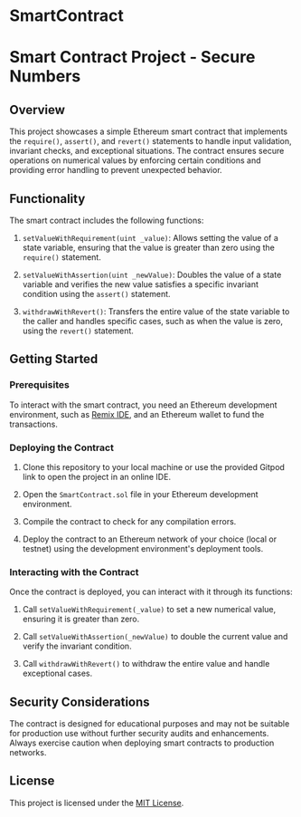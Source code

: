# SmartContract
# Smart Contract Project - Secure Numbers

## Overview

This project showcases a simple Ethereum smart contract that implements the `require()`, `assert()`, and `revert()` statements to handle input validation, invariant checks, and exceptional situations. The contract ensures secure operations on numerical values by enforcing certain conditions and providing error handling to prevent unexpected behavior.

## Functionality

The smart contract includes the following functions:

1. `setValueWithRequirement(uint _value)`: Allows setting the value of a state variable, ensuring that the value is greater than zero using the `require()` statement.

2. `setValueWithAssertion(uint _newValue)`: Doubles the value of a state variable and verifies the new value satisfies a specific invariant condition using the `assert()` statement.

3. `withdrawWithRevert()`: Transfers the entire value of the state variable to the caller and handles specific cases, such as when the value is zero, using the `revert()` statement.

## Getting Started

### Prerequisites

To interact with the smart contract, you need an Ethereum development environment, such as [Remix IDE](https://remix.ethereum.org/), and an Ethereum wallet to fund the transactions.

### Deploying the Contract

1. Clone this repository to your local machine or use the provided Gitpod link to open the project in an online IDE.

2. Open the `SmartContract.sol` file in your Ethereum development environment.

3. Compile the contract to check for any compilation errors.

4. Deploy the contract to an Ethereum network of your choice (local or testnet) using the development environment's deployment tools.

### Interacting with the Contract

Once the contract is deployed, you can interact with it through its functions:

1. Call `setValueWithRequirement(_value)` to set a new numerical value, ensuring it is greater than zero.

2. Call `setValueWithAssertion(_newValue)` to double the current value and verify the invariant condition.

3. Call `withdrawWithRevert()` to withdraw the entire value and handle exceptional cases.

## Security Considerations

The contract is designed for educational purposes and may not be suitable for production use without further security audits and enhancements. Always exercise caution when deploying smart contracts to production networks.

## License

This project is licensed under the [MIT License](LICENSE).
